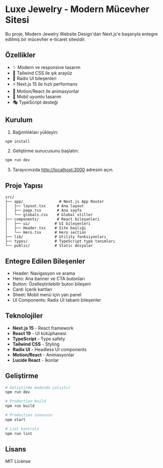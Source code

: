 # Luxe Jewelry - Modern Mücevher Sitesi

Bu proje, Modern Jewelry Website Design'dan Next.js'e başarıyla entegre edilmiş bir mücevher e-ticaret sitesidir.

## Özellikler

- ✨ Modern ve responsive tasarım
- 🎨 Tailwind CSS ile şık arayüz
- 🔧 Radix UI bileşenleri
- ⚡ Next.js 15 ile hızlı performans
- 🌈 Motion/React ile animasyonlar
- 📱 Mobil uyumlu tasarım
- 🎭 TypeScript desteği

## Kurulum

1. Bağımlılıkları yükleyin:
```bash
npm install
```

2. Geliştirme sunucusunu başlatın:
```bash
npm run dev
```

3. Tarayıcınızda [http://localhost:3000](http://localhost:3000) adresini açın.

## Proje Yapısı

```
src/
├── app/                # Next.js App Router
│   ├── layout.tsx     # Ana layout
│   ├── page.tsx       # Ana sayfa
│   └── globals.css    # Global stiller
├── components/        # React bileşenleri
│   ├── ui/           # UI bileşenleri
│   ├── Header.tsx    # Site başlığı
│   └── Hero.tsx      # Hero section
├── lib/              # Utility fonksiyonları
├── types/            # TypeScript type tanımları
└── public/           # Static dosyalar
```

## Entegre Edilen Bileşenler

- Header: Navigasyon ve arama
- Hero: Ana banner ve CTA butonları
- Button: Özelleştirilebilir buton bileşeni
- Card: İçerik kartları
- Sheet: Mobil menü için yan panel
- UI Components: Radix UI tabanlı bileşenler

## Teknolojiler

- **Next.js 15** - React framework
- **React 19** - UI kütüphanesi
- **TypeScript** - Type safety
- **Tailwind CSS** - Styling
- **Radix UI** - Headless UI components
- **Motion/React** - Animasyonlar
- **Lucide React** - İkonlar

## Geliştirme

```bash
# Geliştirme modunda çalıştır
npm run dev

# Production build
npm run build

# Production sunucusu
npm start

# Lint kontrolü
npm run lint
```

## Lisans

MIT License
